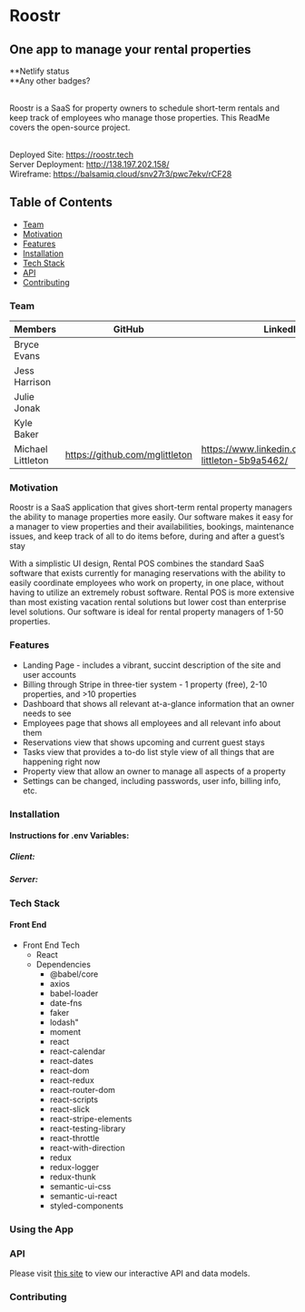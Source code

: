 # Roostr
## One app to manage your rental properties

**Netlify status <br>
**Any other badges? <br> <br>

Roostr is a SaaS for property owners to schedule short-term rentals and keep track of employees who manage those properties. This ReadMe covers the open-source project.<br> <br>

Deployed Site: https://roostr.tech<br>
Server Deployment: http://138.197.202.158/<br>
Wireframe: https://balsamiq.cloud/snv27r3/pwc7ekv/rCF28

## Table of Contents
- [Team](#team)
- [Motivation](#Motivation)
- [Features](#Features)
- [Installation](#Installation)
- [Tech Stack](#tech-stack)
- [API](#API)
- [Contributing](#Contributing)

### Team
| Members           |      GitHub   |  LinkedIn |
|-------------------|--------------  |------|
| Bryce Evans       |   |   |
| Jess Harrison     |   |   |
| Julie Jonak       |   |   |
| Kyle Baker        |   |   |
| Michael Littleton | https://github.com/mglittleton  | https://www.linkedin.com/in/michael-littleton-5b9a5462/  |


### Motivation

Roostr is a SaaS application that gives short-term rental property managers the ability to manage properties more easily. Our software makes it easy for a manager to view properties and their availabilities, bookings, maintenance issues, and keep track of all to do items before, during and after a guest’s stay

With a simplistic UI design, Rental POS combines the standard SaaS software that exists currently for managing reservations with the ability to easily coordinate employees who work on property, in one place, without having to utilize an extremely robust software. Rental POS is more extensive than most existing vacation rental solutions but lower cost than enterprise level solutions. Our software is ideal for rental property managers of 1-50 properties.

### Features

- Landing Page - includes a vibrant, succint description of the site and user accounts
- Billing through Stripe in three-tier system - 1 property (free), 2-10 properties, and >10 properties
- Dashboard that shows all relevant at-a-glance information that an owner needs to see
- Employees page that shows all employees and all relevant info about them
- Reservations view that shows upcoming and current guest stays
- Tasks view that provides a to-do list style view of all things that are happening right now
- Property view that allow an owner to manage all aspects of a property
- Settings can be changed, including passwords, user info, billing info, etc.

### Installation


#### Instructions for .env Variables:


##### Client:


##### Server:


### Tech Stack

#### Front End

- Front End Tech
    - React
    - Dependencies
        - @babel/core
        - axios
        - babel-loader
        - date-fns
        - faker
        - lodash"
        - moment
        - react
        - react-calendar
        - react-dates
        - react-dom
        - react-redux
        - react-router-dom
        - react-scripts
        - react-slick
        - react-stripe-elements
        - react-testing-library
        - react-throttle
        - react-with-direction
        - redux
        - redux-logger
        - redux-thunk
        - semantic-ui-css
        - semantic-ui-react
        - styled-components

### Using the App


### API

Please visit [this site](https://app.swaggerhub.com/apis-docs/Roostr/roostr-rentals/1.0.0) to view our interactive API and data models.

### Contributing


